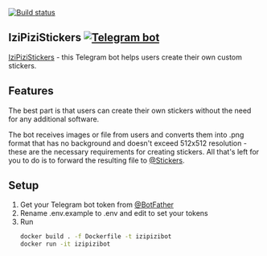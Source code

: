 [![Build status](https://github.com/PetruninKV/telebot_make_foto_for_sticker/actions/workflows/checks.yml/badge.svg?branch=master)](https://github.com/PetruninKV/telebot_make_foto_for_sticker/actions/workflows/checks.yml)

## IziPiziStickers [![Telegram bot](https://img.shields.io/badge/bot-online-success?style=plastick&logo=telegram&labelColor=FCFCFC)](https://t.me/make_photo_for_sticker_bot)

[IziPiziStickers](https://t.me/make_photo_for_sticker_bot) - this Telegram bot helps users create their own custom
stickers.

## Features

The best part is that users can create their own stickers without the need for any additional software.

The bot receives images or file from users and converts them into .png format that has no background and doesn't exceed
512x512
resolution - these are the necessary requirements for creating stickers. All that's left for you to do is to forward the
resulting file to [@Stickers](https://t.me/Stickers).


## Setup

1. Get your Telegram bot token from [@BotFather](https://t.me/BotFather)
2. Rename .env.example to .env and edit to set your tokens
3. Run
    ```bash
   docker build . -f Dockerfile -t izipizibot
   docker run -it izipizibot
    ```
